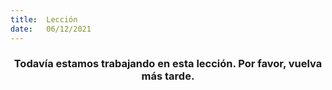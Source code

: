 ```yaml
---
title:  Lección
date:   06/12/2021
---
```


### <center>Todavía estamos trabajando en esta lección. Por favor, vuelva más tarde.</center>